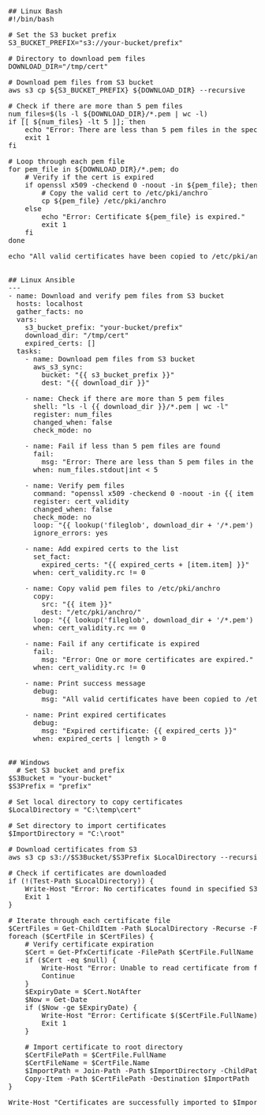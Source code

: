 <pre>
## Linux Bash
#!/bin/bash

# Set the S3 bucket prefix
S3_BUCKET_PREFIX="s3://your-bucket/prefix"

# Directory to download pem files
DOWNLOAD_DIR="/tmp/cert"

# Download pem files from S3 bucket
aws s3 cp ${S3_BUCKET_PREFIX} ${DOWNLOAD_DIR} --recursive

# Check if there are more than 5 pem files
num_files=$(ls -l ${DOWNLOAD_DIR}/*.pem | wc -l)
if [[ ${num_files} -lt 5 ]]; then
    echo "Error: There are less than 5 pem files in the specified prefix."
    exit 1
fi

# Loop through each pem file
for pem_file in ${DOWNLOAD_DIR}/*.pem; do
    # Verify if the cert is expired
    if openssl x509 -checkend 0 -noout -in ${pem_file}; then
        # Copy the valid cert to /etc/pki/anchro
        cp ${pem_file} /etc/pki/anchro
    else
        echo "Error: Certificate ${pem_file} is expired."
        exit 1
    fi
done

echo "All valid certificates have been copied to /etc/pki/anchro"

  
## Linux Ansible
---
- name: Download and verify pem files from S3 bucket
  hosts: localhost
  gather_facts: no
  vars:
    s3_bucket_prefix: "your-bucket/prefix"
    download_dir: "/tmp/cert"
    expired_certs: []
  tasks:
    - name: Download pem files from S3 bucket
      aws_s3_sync:
        bucket: "{{ s3_bucket_prefix }}"
        dest: "{{ download_dir }}"

    - name: Check if there are more than 5 pem files
      shell: "ls -l {{ download_dir }}/*.pem | wc -l"
      register: num_files
      changed_when: false
      check_mode: no

    - name: Fail if less than 5 pem files are found
      fail:
        msg: "Error: There are less than 5 pem files in the specified prefix."
      when: num_files.stdout|int < 5

    - name: Verify pem files
      command: "openssl x509 -checkend 0 -noout -in {{ item }}"
      register: cert_validity
      changed_when: false
      check_mode: no
      loop: "{{ lookup('fileglob', download_dir + '/*.pem') }}"
      ignore_errors: yes

    - name: Add expired certs to the list
      set_fact:
        expired_certs: "{{ expired_certs + [item.item] }}"
      when: cert_validity.rc != 0

    - name: Copy valid pem files to /etc/pki/anchro
      copy:
        src: "{{ item }}"
        dest: "/etc/pki/anchro/"
      loop: "{{ lookup('fileglob', download_dir + '/*.pem') }}"
      when: cert_validity.rc == 0

    - name: Fail if any certificate is expired
      fail:
        msg: "Error: One or more certificates are expired."
      when: cert_validity.rc != 0

    - name: Print success message
      debug:
        msg: "All valid certificates have been copied to /etc/pki/anchro"

    - name: Print expired certificates
      debug:
        msg: "Expired certificate: {{ expired_certs }}"
      when: expired_certs | length > 0


## Windows
  # Set S3 bucket and prefix
$S3Bucket = "your-bucket"
$S3Prefix = "prefix"

# Set local directory to copy certificates
$LocalDirectory = "C:\temp\cert"

# Set directory to import certificates
$ImportDirectory = "C:\root"

# Download certificates from S3
aws s3 cp s3://$S3Bucket/$S3Prefix $LocalDirectory --recursive

# Check if certificates are downloaded
if (!(Test-Path $LocalDirectory)) {
    Write-Host "Error: No certificates found in specified S3 prefix."
    Exit 1
}

# Iterate through each certificate file
$CertFiles = Get-ChildItem -Path $LocalDirectory -Recurse -Filter "*.pem"
foreach ($CertFile in $CertFiles) {
    # Verify certificate expiration
    $Cert = Get-PfxCertificate -FilePath $CertFile.FullName
    if ($Cert -eq $null) {
        Write-Host "Error: Unable to read certificate from file $($CertFile.FullName)"
        Continue
    }
    $ExpiryDate = $Cert.NotAfter
    $Now = Get-Date
    if ($Now -ge $ExpiryDate) {
        Write-Host "Error: Certificate $($CertFile.FullName) is expired."
        Exit 1
    }

    # Import certificate to root directory
    $CertFilePath = $CertFile.FullName
    $CertFileName = $CertFile.Name
    $ImportPath = Join-Path -Path $ImportDirectory -ChildPath $CertFileName
    Copy-Item -Path $CertFilePath -Destination $ImportPath
}

Write-Host "Certificates are successfully imported to $ImportDirectory"

  
</pre>
